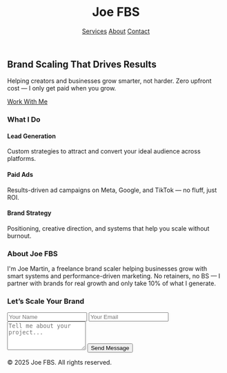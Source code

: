 <!DOCTYPE html>
<html lang="en">
<head>
  <meta charset="UTF-8" />
  <meta name="viewport" content="width=device-width, initial-scale=1.0" />
  <title>Joe FBS | Brand Scaling Services</title>
  <script src="https://cdn.tailwindcss.com"></script>
</head>
<body class="bg-gray-900 text-white font-sans">
  <header class="bg-gray-950 shadow-md sticky top-0 z-50">
    <div class="max-w-7xl mx-auto px-6 py-4 flex justify-between items-center">
      <h1 class="text-2xl font-bold text-white">Joe FBS</h1>
      <nav class="space-x-6 text-gray-300">
        <a href="#services" class="hover:text-white">Services</a>
        <a href="#about" class="hover:text-white">About</a>
        <a href="#contact" class="hover:text-white">Contact</a>
      </nav>
    </div>
  </header>

  <section class="bg-gradient-to-b from-gray-900 to-black py-20 text-center">
    <h2 class="text-4xl md:text-6xl font-extrabold mb-6">Brand Scaling That Drives Results</h2>
    <p class="text-lg md:text-xl text-gray-300 mb-8 max-w-2xl mx-auto">
      Helping creators and businesses grow smarter, not harder. Zero upfront cost — I only get paid when you grow.
    </p>
    <a href="#contact" class="inline-block bg-blue-600 hover:bg-blue-700 text-white px-6 py-3 rounded-xl text-lg font-semibold transition">
      Work With Me
    </a>
  </section>

  <section id="services" class="py-20 px-6 max-w-6xl mx-auto">
    <h3 class="text-3xl font-bold mb-10 text-center">What I Do</h3>
    <div class="grid md:grid-cols-3 gap-10">
      <div class="bg-gray-800 p-6 rounded-2xl shadow-lg">
        <h4 class="text-xl font-semibold mb-3">Lead Generation</h4>
        <p class="text-gray-300">Custom strategies to attract and convert your ideal audience across platforms.</p>
      </div>
      <div class="bg-gray-800 p-6 rounded-2xl shadow-lg">
        <h4 class="text-xl font-semibold mb-3">Paid Ads</h4>
        <p class="text-gray-300">Results-driven ad campaigns on Meta, Google, and TikTok — no fluff, just ROI.</p>
      </div>
      <div class="bg-gray-800 p-6 rounded-2xl shadow-lg">
        <h4 class="text-xl font-semibold mb-3">Brand Strategy</h4>
        <p class="text-gray-300">Positioning, creative direction, and systems that help you scale without burnout.</p>
      </div>
    </div>
  </section>

  <section id="about" class="bg-gray-950 py-20 px-6 text-center">
    <h3 class="text-3xl font-bold mb-6">About Joe FBS</h3>
    <p class="max-w-3xl mx-auto text-gray-300 text-lg">
      I'm Joe Martin, a freelance brand scaler helping businesses grow with smart systems and performance-driven marketing. No retainers, no BS — I partner with brands for real growth and only take 10% of what I generate.
    </p>
  </section>

  <section id="contact" class="py-20 px-6 max-w-xl mx-auto text-center">
    <h3 class="text-3xl font-bold mb-6">Let’s Scale Your Brand</h3>
    <form class="space-y-5">
      <input type="text" placeholder="Your Name" class="w-full px-4 py-3 rounded-xl bg-gray-800 text-white border border-gray-700 focus:outline-none" />
      <input type="email" placeholder="Your Email" class="w-full px-4 py-3 rounded-xl bg-gray-800 text-white border border-gray-700 focus:outline-none" />
      <textarea placeholder="Tell me about your project..." rows="4" class="w-full px-4 py-3 rounded-xl bg-gray-800 text-white border border-gray-700 focus:outline-none"></textarea>
      <button type="submit" class="bg-blue-600 hover:bg-blue-700 px-6 py-3 rounded-xl text-white font-semibold">
        Send Message
      </button>
    </form>
  </section>

  <footer class="bg-black py-6 text-center text-gray-500 text-sm">
    © 2025 Joe FBS. All rights reserved.
  </footer>
</body>
</html>
